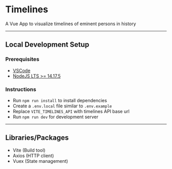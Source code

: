 # Timelines

A Vue App to visualize timelines of eminent persons in history

---

## Local Development Setup

### Prerequisites

- [VSCode](https://code.visualstudio.com)
- [NodeJS LTS >= 14.17.5](https://nodejs.org/en)

### Instructions

- Run `npm run install` to install dependencies
- Create a `.env.local` file similar to `.env.example`
- Replace `VITE_TIMELINES_API` with timelines API base url
- Run `npm run dev` for development server

---

## Libraries/Packages

- Vite (Build tool)
- Axios (HTTP client)
- Vuex (State management)
